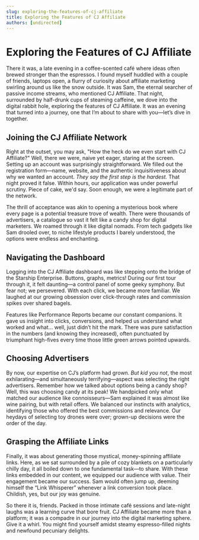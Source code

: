 ```yaml
---
slug: exploring-the-features-of-cj-affiliate
title: Exploring the Features of CJ Affiliate
authors: [undirected]
---
```



# Exploring the Features of CJ Affiliate

There it was, a late evening in a coffee-scented café where ideas often brewed stronger than the espressos. I found myself huddled with a couple of friends, laptops open, a flurry of curiosity about affiliate marketing swirling around us like the snow outside. It was Sam, the eternal searcher of passive income streams, who mentioned CJ Affiliate. That night, surrounded by half-drunk cups of steaming caffeine, we dove into the digital rabbit hole, exploring the features of CJ Affiliate. It was an evening that turned into a journey, one that I’m about to share with you—let’s dive in together.

## Joining the CJ Affiliate Network

Right at the outset, you may ask, "How the heck do we even start with CJ Affiliate?" Well, there we were, naive yet eager, staring at the screen. Setting up an account was surprisingly straightforward. We filled out the registration form—name, website, and the authentic inquisitiveness about why we wanted an account. *They say the first step is the hardest.* That night proved it false. Within hours, our application was under powerful scrutiny. Piece of cake, we'd say. Soon enough, we were a legitimate part of the network.

The thrill of acceptance was akin to opening a mysterious book where every page is a potential treasure trove of wealth. There were thousands of advertisers, a catalogue so vast it felt like a candy shop for digital marketers. We roamed through it like digital nomads. From tech gadgets like Sam drooled over, to niche lifestyle products I barely understood, the options were endless and enchanting.

## Navigating the Dashboard

Logging into the CJ Affiliate dashboard was like stepping onto the bridge of the Starship Enterprise. Buttons, graphs, metrics! During our first tour through it, it felt daunting—a control panel of some geeky symphony. But fear not; we persevered. With each click, we became more familiar. We laughed at our growing obsession over click-through rates and commission spikes over shared bagels.

Features like Performance Reports became our constant companions. It gave us insight into clicks, conversions, and helped us understand what worked and what… well, just didn’t hit the mark. There was pure satisfaction in the numbers (and knowing they increased), often punctuated by triumphant high-fives every time those little green arrows pointed upwards.

## Choosing Advertisers

By now, our expertise on CJ’s platform had grown. *But kid you not*, the most exhilarating—and simultaneously terrifying—aspect was selecting the right advertisers. Remember how we talked about options being a candy shop? Well, this was choosing candy at its peak! We handpicked only what matched our audience like connoisseurs—Sam explained it was almost like wine pairing, but with retail offers. We balanced our instincts with analytics, identifying those who offered the best commissions and relevance. Our heydays of selecting toy drones were over; grown-up decisions were the order of the day.

## Grasping the Affiliate Links

Finally, it was about generating those mystical, money-spinning affiliate links. Here, as we sat surrounded by a pile of cozy blankets on a particularly chilly day, it all boiled down to one fundamental task—to share. With these links embedded in our content, we equipped our audience with value. Their engagement became our success. Sam would often jump up, deeming himself the “Link Whisperer” whenever a link conversion took place. Childish, yes, but our joy was genuine.

So there it is, friends. Packed in those intimate café sessions and late-night laughs was a learning curve that bore fruit. CJ Affiliate became more than a platform; it was a compadre in our journey into the digital marketing sphere. Give it a whirl. You might find yourself amidst steamy espresso-filled nights and newfound pecuniary delights.
